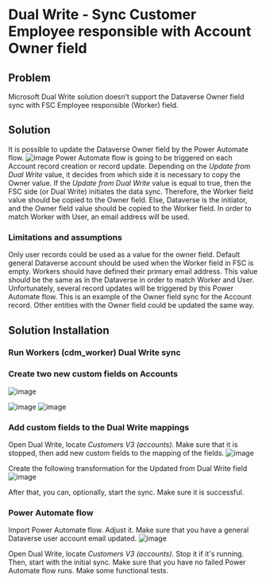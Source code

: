 # Dual Write - Sync Customer Employee responsible with Account Owner field

## Problem
Microsoft Dual Write solution doesn’t support the Dataverse Owner field sync with FSC Employee responsible (Worker) field.


## Solution
It is possible to update the Dataverse Owner field by the Power Automate flow. 
![image](https://user-images.githubusercontent.com/22589392/142865508-1ca83e1f-7bd8-4675-aaba-9e243d02bbca.png)
Power Automate flow is going to be triggered on each Account record creation or record update. Depending on the *Update from Dual Write* value, it decides from which side it is necessary to copy the Owner value. If the *Update from Dual Write* value is equal to true, then the FSC side (or Dual Write) initiates the data sync. Therefore, the Worker field value should be copied to the Owner field. Else, Dataverse is the initiator, and the Owner field value should be copied to the Worker field.
In order to match Worker with User, an email address will be used.

### Limitations and assumptions
Only user records could be used as a value for the owner field.
Default general Dataverse account should be used when the Worker field in FSC is empty.
Workers should have defined their primary email address. This value should be the same as in the Dataverse in order to match Worker and User.
Unfortunately, several record updates will be triggered by this Power Automate flow.
This is an example of the Owner field sync for the Account record. Other entities with the Owner field could be updated the same way.

## Solution Installation
### Run Workers (cdm_worker) Dual Write sync
### Create two new custom fields on Accounts
![image](https://user-images.githubusercontent.com/22589392/142865859-0d09a118-8f86-4051-bc15-6253ac5f74b7.png)

![image](https://user-images.githubusercontent.com/22589392/142866146-46d5e9e3-2625-4491-ab58-bcef83ca5356.png)
![image](https://user-images.githubusercontent.com/22589392/142866246-7c6e572b-dd96-4818-a4d4-24d93085a993.png)

### Add custom fields to the Dual Write mappings
Open Dual Write, locate *Customers V3 (accounts)*. Make sure that it is stopped, then add new custom fields to the mapping of the fields.
![image](https://user-images.githubusercontent.com/22589392/142866492-17d7f621-39fa-4722-8e72-0503f2b031e0.png)

Create the following transformation for the Updated from Dual Write field
![image](https://user-images.githubusercontent.com/22589392/142866537-4845d513-af27-44d6-8543-feb0c4705935.png)

After that, you can, optionally, start the sync. Make sure it is successful.

### Power Automate flow

Import Power Automate flow. Adjust it. 
Make sure that you have a general Dataverse user account email updated.
![image](https://user-images.githubusercontent.com/22589392/142867930-65210fa0-44d2-4ec7-9272-a69dfc29d05a.png)

Open Dual Write, locate *Customers V3 (accounts)*. Stop it if it's running. Then, start with the initial sync.
Make sure that you have no failed Power Automate flow runs.
Make some functional tests.


